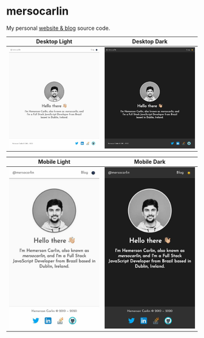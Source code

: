 # mersocarlin

My personal [website & blog](https://mersocarlin.com/) source code.


| Desktop Light | Desktop Dark |
|---|---|
|![Light preview](./public/preview/mersocarlin-light.jpg "Light preview")|![Dark preview](./public/preview/mersocarlin-dark.jpg "Dark preview")|


| Mobile Light | Mobile Dark |
|---|---|
|![Light preview](./public/preview/mersocarlin-mobile-light.jpg "Light preview")|![Dark preview](./public/preview/mersocarlin-mobile-dark.jpg "Dark preview")|